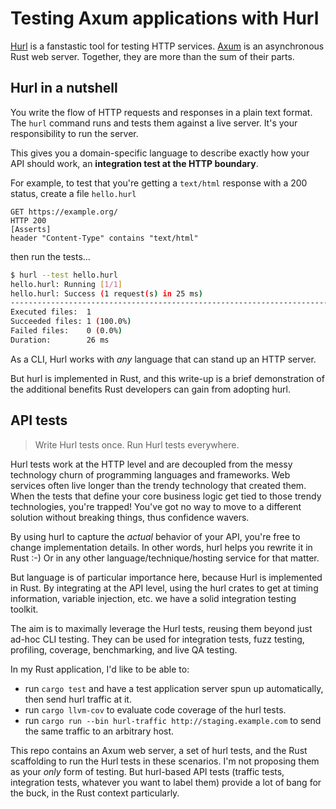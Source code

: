 # Testing Axum applications with Hurl

[Hurl](https://hurl.dev/) is a fanstastic tool for testing HTTP services. 
[Axum](https://docs.rs/axum/latest/axum/) is an asynchronous Rust web server.
Together, they are more than the sum of their parts.

## Hurl in a nutshell

You write the flow of HTTP requests and responses in a plain text format.
The `hurl` command runs and tests them against a live server. It's your
responsibility to run the server.

This gives you a domain-specific language to describe
exactly how your API should work, an **integration test at the HTTP boundary**.

For example, to test that you're getting a `text/html` response with a 200 status,
create a file `hello.hurl`

```hurl
GET https://example.org/
HTTP 200
[Asserts]
header "Content-Type" contains "text/html"
```

then run the tests...

```bash
$ hurl --test hello.hurl
hello.hurl: Running [1/1]
hello.hurl: Success (1 request(s) in 25 ms)
--------------------------------------------------------------------------------
Executed files:  1
Succeeded files: 1 (100.0%)
Failed files:    0 (0.0%)
Duration:        26 ms
```

As a CLI, Hurl works with _any_ language that can stand up an HTTP server.

But hurl is implemented in Rust, and this write-up is a brief demonstration of 
the additional benefits Rust developers can gain from adopting hurl.


## API tests

> Write Hurl tests once. Run Hurl tests everywhere.

Hurl tests work at the HTTP level and are decoupled from the 
messy technology churn of programming languages and frameworks.
Web services often live longer than the trendy technology that created them.
When the tests that define your core business logic get tied to those trendy technologies, 
you're trapped! You've got no way to move to a different solution
without breaking things, thus confidence wavers.

By using hurl to capture the _actual_
behavior of your API, you're free to change implementation details.
In other words, hurl helps you rewrite it in Rust :-)
Or in any other language/technique/hosting service for that matter.

But language is of particular importance here, because Hurl is implemented in Rust.
By integrating at the API level, using the hurl crates to get at timing information,
variable injection, etc. we have a solid integration testing toolkit.

The aim is to maximally leverage the Hurl tests, reusing them
beyond just ad-hoc CLI testing. They can be used for integration tests, fuzz testing,
profiling, coverage, benchmarking, and live QA testing.

In my Rust application, I'd like to be able to:

- run `cargo test` and have a test application server spun up automatically, then send hurl traffic at it.
- run `cargo llvm-cov` to evaluate code coverage of the hurl tests.
- run `cargo run --bin hurl-traffic http://staging.example.com` to send the same traffic to an arbitrary host.

This repo contains an Axum web server, a set of hurl tests, and the
Rust scaffolding to run the Hurl tests in these scenarios. I'm not proposing them as your _only_
form of testing. But hurl-based API tests 
(traffic tests, integration tests, whatever you want to label them)
provide a lot of bang for the buck, in the Rust context particularly.
